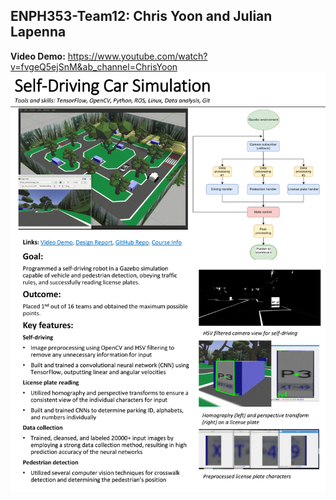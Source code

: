## ENPH353-Team12: Chris Yoon and Julian Lapenna
**Video Demo:** https://www.youtube.com/watch?v=fvgeQ5ejSnM&ab_channel=ChrisYoon
![](summary/self-driving-car-summary-1.png)  
